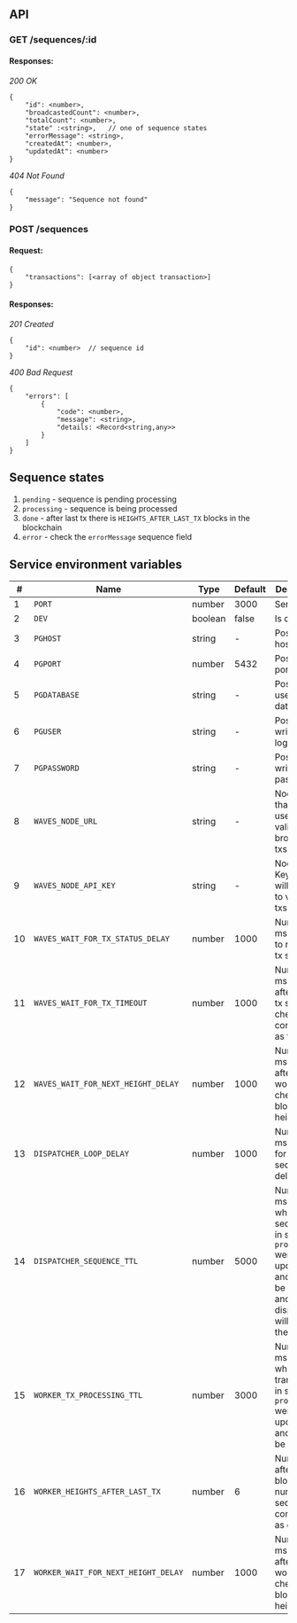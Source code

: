 ## API
### GET /sequences/:id
#### Responses: ####

*200 OK*
```
{
    "id": <number>,
    "broadcastedCount": <number>,
    "totalCount": <number>,
    "state" :<string>,   // one of sequence states
    "errorMessage": <string>,
    "createdAt": <number>,
    "updatedAt": <number>
}
```

*404 Not Found*
```
{
    "message": "Sequence not found"
}
```

### POST /sequences
#### Request: ####
```
{
    "transactions": [<array of object transaction>]
}
```

#### Responses: ####
*201 Created*
```
{
    "id": <number>  // sequence id
}
```
*400 Bad Request*
```
{
    "errors": [
        {
            "code": <number>,
            "message": <string>,
            "details: <Record<string,any>>
        }
    ]
}
```

## Sequence states

1. `pending` - sequence is pending processing
2. `processing` - sequence is being processed
3. `done` - after last tx there is `HEIGHTS_AFTER_LAST_TX` blocks in the blockchain
4. `error` - check the `errorMessage` sequence field


## Service environment variables
| # | Name | Type | Default | Description |
| - | ---- | ---- | ------- | ----------- |
| 1 | `PORT` | number | 3000 | Service port |
| 2 | `DEV` | boolean | false | Is dev mode |
| 3 | `PGHOST` | string | - | PostgreSQL host |
| 4 | `PGPORT` | number | 5432 | PostgreSQL port |
| 5 | `PGDATABASE` | string | - | PostgreSQL used database |
| 6 | `PGUSER` | string | - | PostgreSQL writer user login |
| 7 | `PGPASSWORD` | string | - | PostgreSQL writer user password |
| 8 | `WAVES_NODE_URL` | string | - | Node URL that will be used to validate and broadcast txs |
| 9 | `WAVES_NODE_API_KEY` | string | - | Node API Key, that will be used to validate txs |
| 10 | `WAVES_WAIT_FOR_TX_STATUS_DELAY` | number | 1000 | Number in ms - delay to recheck tx status |
| 11 | `WAVES_WAIT_FOR_TX_TIMEOUT` | number | 1000 | Number in ms - time after which tx status checking is considering as failed |
| 12 | `WAVES_WAIT_FOR_NEXT_HEIGHT_DELAY` | number | 1000 | Number in ms - time after which worker will check the blockchain height again |
| 13 | `DISPATCHER_LOOP_DELAY` | number | 1000 | Number in ms - check for hanging sequences delay |
| 14 | `DISPATCHER_SEQUENCE_TTL` | number | 5000 | Number in ms - in which time sequences in state `processing` were not updated and have to be reseted, and dispatcher will take them out |
| 15 | `WORKER_TX_PROCESSING_TTL` | number | 3000 | Number in ms - after which time transactions in state `processing` were not updated and have to be retaken |
| 16 | `WORKER_HEIGHTS_AFTER_LAST_TX` | number | 6 | Number - after which blocks number sequence is considered as done |
| 17 | `WORKER_WAIT_FOR_NEXT_HEIGHT_DELAY` | number | 1000 | Number in ms - time after which worker will check the blockchain height again |
